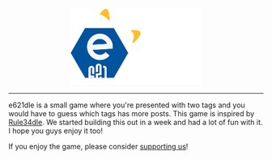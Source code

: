 <p align="center"><img height="150" src="https://raw.githubusercontent.com/teamstarfall/e621dle/main/public/logo.png" alt="e621dle-logo"/>
<hr>

e621dle is a small game where you're presented with two tags and you would have to guess which tags has more posts. This game is inspired by [Rule34dle](https://rule34dle.vercel.app/). We started building this out in a week and had a lot of fun with it. I hope you guys enjoy it too!

If you enjoy the game, please consider [supporting us](https://ko-fi.com/angelolz)!
